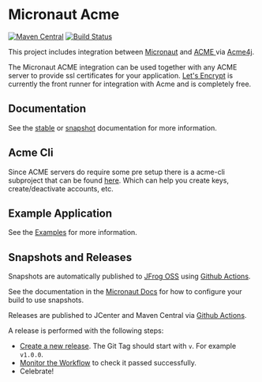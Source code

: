 # Micronaut Acme

[![Maven Central](https://img.shields.io/maven-central/v/io.micronaut/micronaut-acme.svg?label=Maven%20Central)](https://search.maven.org/search?q=g:%22io.micronaut%22%20AND%20a:%22micronaut-acme%22)
[![Build Status](https://github.com/micronaut-projects/micronaut-acme/workflows/Java%20CI/badge.svg)](https://github.com/micronaut-projects/micronaut-acme/actions)

This project includes integration between [Micronaut](http://micronaut.io) and [ACME ](https://en.wikipedia.org/wiki/Automated_Certificate_Management_Environment) via [Acme4j](https://shredzone.org/maven/acme4j/index.html).

The Micronaut ACME integration can be used together with any ACME server to provide ssl certificates for your application. [Let's Encrypt](https://letsencrypt.org/) is currently
the front runner for integration with Acme and is completely free. 

## Documentation ##

See the [stable](https://micronaut-projects.github.io/micronaut-acme/latest/guide) or [snapshot](https://micronaut-projects.github.io/micronaut-acme/snapshot/guide) documentation for more information.

## Acme Cli ##
Since ACME servers do require some pre setup there is a acme-cli subproject that can be found [here](https://github.com/micronaut-projects/micronaut-acme/tree/master/acme-cli). Which can help you create keys, create/deactivate accounts, etc.

## Example Application ##

See the [Examples](https://github.com/micronaut-projects/micronaut-acme/tree/master/examples/hello-world-acme) for more information.

## Snapshots and Releases

Snapshots are automatically published to [JFrog OSS](https://oss.jfrog.org/artifactory/oss-snapshot-local/) using [Github Actions](https://github.com/micronaut-projects/micronaut-acme/actions).

See the documentation in the [Micronaut Docs](https://docs.micronaut.io/latest/guide/index.html#usingsnapshots) for how to configure your build to use snapshots.

Releases are published to JCenter and Maven Central via [Github Actions](https://github.com/micronaut-projects/micronaut-acme/actions).

A release is performed with the following steps:

* [Create a new release](https://github.com/micronaut-projects/micronaut-acme/releases/new). The Git Tag should start with `v`. For example `v1.0.0`.
* [Monitor the Workflow](https://github.com/micronaut-projects/micronaut-acme/actions?query=workflow%3ARelease) to check it passed successfully.
* Celebrate!
